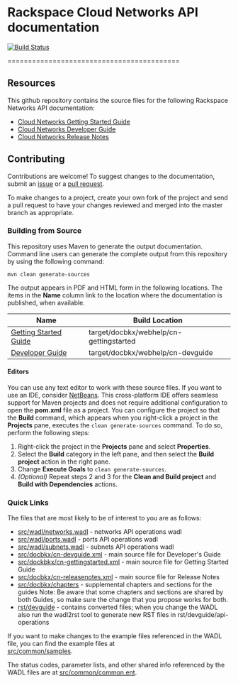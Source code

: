 # Rackspace Cloud Networks API documentation

[![Build Status](https://travis-ci.org/rackerlabs/docs-cloud-networks.svg?branch=master)](https://travis-ci.org/rackerlabs/docs-cloud-networks)

==========================================
## Resources

This github repository contains the source files for the following Rackspace Networks API documentation:

* [Cloud Networks Getting Started Guide](http://docs.rackspace.com/networks/api/v2/cn-gettingstarted/)
* [Cloud Networks Developer Guide](http://docs.rackspace.com/networks/api/v2/cn-devguide/)
* [Cloud Networks Release Notes](http://docs.rackspace.com/networks/api/v2/cn-releasenotes/)

## Contributing

Contributions are welcome! To suggest changes to the documentation, 
    submit an [issue](https://github.com/rackerlabs/docs-cloud-networks/issues) 
    or a [pull request](https://github.com/rackerlabs/docs-cloud-networks/pulls).

To make changes to a project, create your own fork of the project and send a pull request to have your changes reviewed 
    and merged into the master branch as appropriate.

### Building from Source

This repository uses Maven to generate the output documentation. Command line users can generate the complete output from this 
    repository by using the following command:

    mvn clean generate-sources

The output appears in PDF and HTML form in the following locations. The items in the **Name** column link to the location 
    where the documentation is published, when available.

| Name | Build Location |
| --- | --- |
| [Getting Started Guide](http://docs.rackspace.com/networks/api/v2/cn-gettingstarted) | target/docbkx/webhelp/cn-gettingstarted |
| [Developer Guide](http://docs.rackspace.com/networks/api/v2/cn-devguide/) | target/docbkx/webhelp/cn-devguide |

#### Editors

You can use any text editor to work with these source files. If you want to use an IDE, consider [NetBeans](http://netbeans.org). 
    This cross-platform IDE offers seamless support for Maven projects and does not require  additional configuration to open
    the **pom.xml** file as a project. You can configure the project so that the **Build** command, which appears when you 
    right-click a project in the **Projects** pane, executes the `clean generate-sources` command. To do so, perform the following 
    steps:

1. Right-click the project in the **Projects** pane and select **Properties**.
2. Select the **Build** category in the left pane, and then select the **Build project** action in the right pane.
3. Change **Execute Goals** to `clean generate-sources`.
4. *(Optional)* Repeat steps 2 and 3 for the **Clean and Build project** and **Build with Dependencies** actions.

### Quick Links

The files that are most likely to be of interest to you are as follows:

* [src/wadl/networks.wadl](src/resources/wadl/networks.wadl) - networks API operations wadl
* [src/wadl/ports.wadl](src/resources/wadl/ports.wadl) - ports API operations wadl
* [src/wadl/subnets.wadl](src/subnets/wadl/subnets.wadl) - subnets API operations wadl
* [src/docbkx/cn-devguide.xml](src/docbkx/cn-devguide.xml) - main source file for Developer's Guide
* [src/dockbkx/cn-gettingstarted.xml](src/dockbkx/cn-gettingstarted.xml) - main source file for Getting Started Guide
* [src/docbkx/cn-releasenotes.xml](src/docbkx/cn-releasenotes.xml) - main source file for Release Notes
* [src/docbkx/chapters](src/docbkx/chapters) - supplemental chapters and sections for the guides
    Note: Be aware that some chapters and sections are shared by both Guides, so make sure the change that you propose works for both.
* [rst/devguide](rst/devguide) - contains converted files; when you change the WADL also run the wadl2rst tool to generate new RST files in rst/devguide/api-operations

If you want to make changes to the example files referenced in the WADL file, you can find the example files at  
    [src/common/samples](src/common/samples).

The status codes, parameter lists, and other shared info referenced by the WADL files are at 
    [src/common/common.ent](src/common/common.ent).
